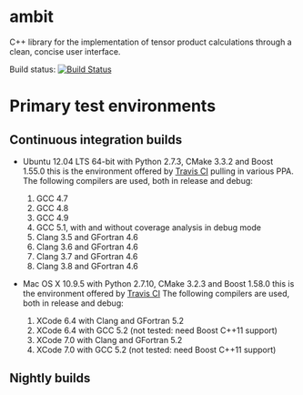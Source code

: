# ambit
C++ library for the implementation of tensor product calculations through a clean, concise user interface.

Build status: [![Build Status](https://travis-ci.org/jturney/ambit.svg?branch=master)](https://travis-ci.org/jturney/ambit)

Primary test environments
=========================

Continuous integration builds
-----------------------------

- Ubuntu 12.04 LTS 64-bit with Python 2.7.3, CMake 3.3.2 and Boost 1.55.0
  this is the environment offered by [Travis CI](https://travis-ci.org) pulling
  in various PPA. The following compilers are used, both in release and debug:

  1. GCC 4.7
  2. GCC 4.8
  3. GCC 4.9
  4. GCC 5.1, with and without coverage analysis in debug mode
  5. Clang 3.5 and GFortran 4.6
  6. Clang 3.6 and GFortran 4.6
  7. Clang 3.7 and GFortran 4.6
  8. Clang 3.8 and GFortran 4.6

- Mac OS X 10.9.5 with Python 2.7.10, CMake 3.2.3 and Boost 1.58.0
  this is the environment offered by [Travis CI](https://travis-ci.org)
  The following compilers are used, both in release and debug:

  1. XCode 6.4 with Clang and GFortran 5.2
  2. XCode 6.4 with GCC 5.2 (not tested: need Boost C++11 support)
  3. XCode 7.0 with Clang and GFortran 5.2
  4. XCode 7.0 with GCC 5.2 (not tested: need Boost C++11 support)

Nightly builds
--------------

